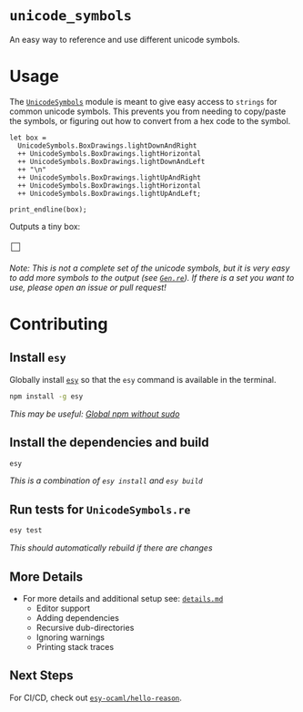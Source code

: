 # `unicode_symbols`

An easy way to reference and use different unicode symbols.

# Usage

The [`UnicodeSymbols`](./src/UnicodeSymbols.re) module is meant to give easy
access to `strings` for common unicode symbols. This prevents you from needing
to copy/paste the symbols, or figuring out how to convert from a hex code to
the symbol.

```reason
let box =
  UnicodeSymbols.BoxDrawings.lightDownAndRight
  ++ UnicodeSymbols.BoxDrawings.lightHorizontal
  ++ UnicodeSymbols.BoxDrawings.lightDownAndLeft
  ++ "\n"
  ++ UnicodeSymbols.BoxDrawings.lightUpAndRight
  ++ UnicodeSymbols.BoxDrawings.lightHorizontal
  ++ UnicodeSymbols.BoxDrawings.lightUpAndLeft;

print_endline(box);
```

Outputs a tiny box:

```
┌─┐
└─┘
```

_Note: This is not a complete set of the unicode symbols, but it is very easy to
add more symbols to the output (see [`Gen.re`](./gen/Gen.re)). If there is a
set you want to use, please open an issue or pull request!_

# Contributing

## Install `esy`

Globally install [`esy`](https://www.npmjs.com/package/esy) so that the `esy`
command is available in the terminal.

```bash
npm install -g esy
```

_This may be useful: [Global npm without sudo](https://github.com/sindresorhus/guides/blob/master/npm-global-without-sudo.md)_

## Install the dependencies and build

```bash
esy
```

_This is a combination of `esy install` and `esy build`_

## Run tests for `UnicodeSymbols.re`

```bash
esy test
```

_This should automatically rebuild if there are changes_

## More Details

- For more details and additional setup see: [`details.md`](details.md)
  - Editor support
  - Adding dependencies
  - Recursive dub-directories
  - Ignoring warnings
  - Printing stack traces

## Next Steps

For CI/CD, check out [`esy-ocaml/hello-reason`](https://github.com/esy-ocaml/hello-reason).
